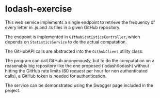 # lodash-exercise

This web service implements a single endpoint to retrieve the frequency of every letter in .js and .ts files in a given GitHub repository.

The endpoint is implemented in `GithubStatisticsController`, which depends on `StatisticsService` to do the actual computation.

The GitHubAPI calls are abstracted into the `GithubClient` utility class.

The program can call GitHub anonymously, but to do the computation on a reasonably big repository like the one proposed (lodash/lodash) 
without hitting the GitHub rate limits (60 request per hour for non authenticated calls), a GitHub token is needed for authentication.

The service can be demonstrated using the Swagger page included in the project.
